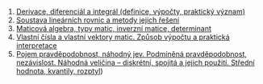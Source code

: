 1. [Derivace, diferenciál a integrál (definice, výpočty, praktický význam)](1.Matematika/1.md)
2. [Soustava lineárních rovnic a metody jejich řešení](1.Matematika/2.md)
3. [Maticová algebra, typy matic, inverzní matice, determinant](1.Matematika/3.md)
4. [Vlastní čísla a vlastní vektory matic. Způsob výpočtu a praktická interpretace](1.Matematika/4.md)
6. [Pojem pravděpodobnost, náhodný jev. Podmíněná pravděpodobnost, nezávislost. Náhodná veličina – diskrétní, spojitá a jejich použití. Střední hodnota, kvantily, rozptyl](1.Matematika/5.md))